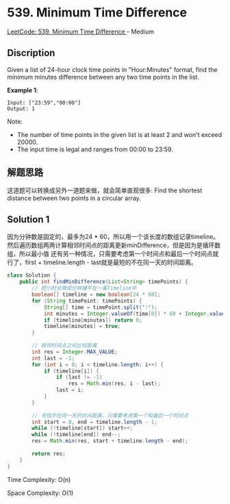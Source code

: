 # 539. Minimum Time Difference

[LeetCode: 539. Minimum Time Difference
](https://leetcode.com/problems/minimum-time-difference/) - Medium

## Discription
Given a list of 24-hour clock time points in "Hour:Minutes" format, find the minimum minutes difference between any two time points in the list.

**Example 1**:

    Input: ["23:59","00:00"]
    Output: 1

Note:

+ The number of time points in the given list is at least 2 and won't exceed 20000.
+ The input time is legal and ranges from 00:00 to 23:59.
    
## 解题思路
这道题可以转换成另外一道题来做，就会简单直观很多: Find the shortest distance between two points in a circular array. 


    
## Solution 1
因为分钟数是固定的，最多为24 * 60，所以用一个该长度的数组记录timeline。然后遍历数组两两计算相邻时间点的距离更新minDifference，但是因为是循环数组，所以最小值
还有另一种情况，只需要考虑第一个时间点和最后一个时间点就行了，first + timeline.length - last就是最短的不在同一天的时间距离。

```java
class Solution {
    public int findMinDifference(List<String> timePoints) {
        // 把小时全换成分钟铺平在一条Timeline中
        boolean[] timeline = new boolean[24 * 60];
        for (String timePoint: timePoints) {
            String[] time = timePoint.split(":");
            int minutes = Integer.valueOf(time[0]) * 60 + Integer.valueOf(time[1]);
            if (timeline[minutes]) return 0;
            timeline[minutes] = true;
        }
        
        // 相邻时间点之间比较距离
        int res = Integer.MAX_VALUE;
        int last = -1;
        for (int i = 0; i < timeline.length; i++) {
            if (timeline[i]) {
                if (last != -1)
                    res = Math.min(res, i - last);
                last = i;
            }
        }
        
        // 寻找不在同一天的时间距离，只需要考虑第一个和最后一个时间点
        int start = 0, end = timeline.length - 1;
        while (!timeline[start]) start++;
        while (!timeline[end]) end--;
        res = Math.min(res, start + timeline.length - end);
        
        return res;
    }
}
```
Time Complexity: O(n)

Space Complexity: O(1)
